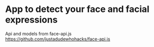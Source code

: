 <h1>App to detect your face and facial expressions</h1>

Api and models from face-api.js
https://github.com/justadudewhohacks/face-api.js
